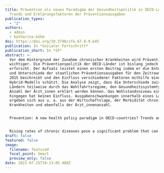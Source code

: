 ```yaml
---
title: Prävention als neues Paradigma der Gesundheitspolitik in OECD-Ländern?
  Trends und Erklärungsfaktoren der Präventionsausgaben
publication_types:
  - "2"
authors:
  - admin
  - katharina-böhm
doi: https://doi.org/10.3790/sfo.67.8-9.645
publication: In *Sozialer Fortschritt*
publication_short: In *SF*
abstract: >-
  Vor dem Hintergrund der Zunahme chronischer Krankheiten wird Prävention immer
  wichtiger. Die Präventionspolitik der OECD-Länder ist bislang jedoch kaum
  erforscht. Der Aufsatz leistet einen ersten Beitrag indem er die Entwicklung
  und Unterschiede der staatlichen Präventionsausgaben für den Zeitraum 1985 –
  2015 beschreibt und den Einfluss verschiedener Faktoren mithilfe eines
  Hybrid-Modells schätzt. Die Analyse zeigt, dass die Unterschiede zwischen den
  Ländern teilweise durch das Wohlfahrtsregime, den Gesundheitssystemtyp und die
  Anzahl der Ärzt_innen erklärt werden können. Das Wohlstandsniveau eines Landes
  hingegen hat keinen Einfluss. Ausgabenschwankungen innerhalb eines Landes
  ergeben sich aus u. a. aus der Wirtschaftslage, der Morbidität chronischer
  Krankheiten und ebenfalls der Ärzt_innenanzahl.


  Prevention: A new health policy paradigm in OECD-countries? Trends and explanations.


  Rising rates of chronic diseases pose a significant problem that can only be solved through increased efforts in prevention. However, prevention policies of OECD-countries are rarely studied yet. Addressing this research gap, the article describes the development and variance of public spending on prevention amongst OECD-countries for the period 1985 – 2015 and estimates the effects of various factors on preventive spending using a hybrid model. The analyses show that some variance between countries results from differences in welfare regime, healthcare system type and number of practicing physicians. The effect of the level of economic development, however, is not significant. Within country variance can be explained by differences in the economic condition, the morbidity of chronic diseases and the number of practicing physicians.
draft: false
featured: false
image:
  filename: featured
  focal_point: Smart
  preview_only: false
date: 2021-07-15T19:13:05.408Z
---
```

